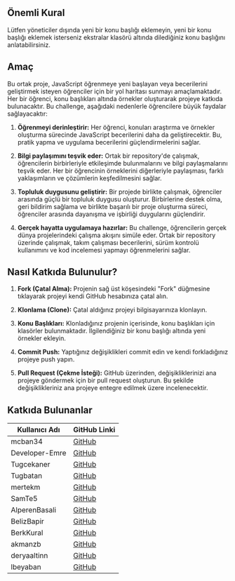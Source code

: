 ## Önemli Kural
Lütfen yöneticiler dışında yeni bir konu başlığı eklemeyin, yeni bir konu başlığı eklemek isterseniz ekstralar klasörü altında dilediğiniz konu başlığını anlatabilirsiniz.

## Amaç

Bu ortak proje, JavaScript öğrenmeye yeni başlayan veya becerilerini geliştirmek isteyen öğrenciler için bir yol haritası sunmayı amaçlamaktadır. Her bir öğrenci, konu başlıkları altında örnekler oluşturarak projeye katkıda bulunacaktır. Bu challenge, aşağıdaki nedenlerle öğrencilere büyük faydalar sağlayacaktır:

1. **Öğrenmeyi derinleştirir:** Her öğrenci, konuları araştırma ve örnekler oluşturma sürecinde JavaScript becerilerini daha da geliştirecektir. Bu, pratik yapma ve uygulama becerilerini güçlendirmelerini sağlar.

2. **Bilgi paylaşımını teşvik eder:** Ortak bir repository'de çalışmak, öğrencilerin birbirleriyle etkileşimde bulunmalarını ve bilgi paylaşmalarını teşvik eder. Her bir öğrencinin örneklerini diğerleriyle paylaşması, farklı yaklaşımların ve çözümlerin keşfedilmesini sağlar.

3. **Topluluk duygusunu geliştirir:** Bir projede birlikte çalışmak, öğrenciler arasında güçlü bir topluluk duygusu oluşturur. Birbirlerine destek olma, geri bildirim sağlama ve birlikte başarılı bir proje oluşturma süreci, öğrenciler arasında dayanışma ve işbirliği duygularını güçlendirir.

4. **Gerçek hayatta uygulamaya hazırlar:** Bu challenge, öğrencilerin gerçek dünya projelerindeki çalışma akışını simüle eder. Ortak bir repository üzerinde çalışmak, takım çalışması becerilerini, sürüm kontrolü kullanımını ve kod incelemesi yapmayı öğrenmelerini sağlar.

## Nasıl Katkıda Bulunulur?

1. **Fork (Çatal Alma):** Projenin sağ üst köşesindeki "Fork" düğmesine tıklayarak projeyi kendi GitHub hesabınıza çatal alın.

2. **Klonlama (Clone):** Çatal aldığınız projeyi bilgisayarınıza klonlayın.

3. **Konu Başlıkları:** Klonladığınız projenin içerisinde, konu başlıkları için klasörler bulunmaktadır. İlgilendiğiniz bir konu başlığı altında yeni örnekler ekleyin.

4. **Commit Push:** Yaptığınız değişiklikleri commit edin ve kendi forkladığınız projeye push yapın.

5. **Pull Request (Çekme İsteği):** GitHub üzerinden, değişikliklerinizi ana projeye göndermek için bir pull request oluşturun. Bu şekilde değişiklikleriniz ana projeye entegre edilmek üzere incelenecektir. 

## Katkıda Bulunanlar
| Kullanıcı Adı | GitHub Linki |
| --- | --- |
| mcban34 | [GitHub](https://github.com/mcban34) |
| Developer-Emre | [GitHub](https://github.com/Developer-Emre) |
| Tugcekaner | [GitHub](https://github.com/Tugcekaner) |
| Tugbatan | [GitHub](https://github.com/Tugbatan) |
| mertekm | [GitHub](https://github.com/mertekm) |
| SamTe5 | [GitHub](https://github.com/SamTe5) |
| AlperenBasali | [GitHub](https://github.com/AlperenBasali) |
| BelizBapir | [GitHub](https://github.com/BelizBapir) |
| BerkKural | [GitHub](https://github.com/BerkKural) |
| akmanzb | [GitHub](https://github.com/akmanzb) |
| deryaaltinn | [GitHub](https://github.com/deryaaltinn) |
| lbeyaban | [GitHub](https://github.com/lbeyaban) |
